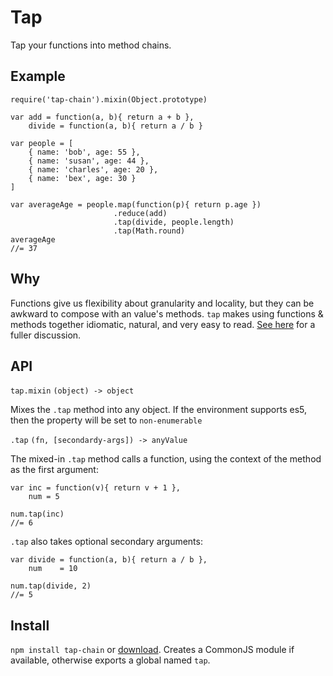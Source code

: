 # Tap 

Tap your functions into method chains.

## Example

    require('tap-chain').mixin(Object.prototype)
    
    var add = function(a, b){ return a + b },
        divide = function(a, b){ return a / b }
    
    var people = [
        { name: 'bob', age: 55 },
        { name: 'susan', age: 44 },
        { name: 'charles', age: 20 },
        { name: 'bex', age: 30 }
    ]
    
    var averageAge = people.map(function(p){ return p.age })
                           .reduce(add)
                           .tap(divide, people.length)
                           .tap(Math.round)
    averageAge
    //= 37

## Why

Functions give us flexibility about granularity and locality, but they can be awkward to compose with an value's methods.  `tap` makes using functions & methods together idiomatic, natural, and very easy to read.  [See here](http://hughfdjackson.com/javascript/2012/11/30/tapping-into-the-method-chain/) for a fuller discussion.

## API

`tap.mixin`
`(object) -> object`

Mixes the `.tap` method into any object.  If the environment supports es5, then the property will be set to `non-enumerable`


`.tap`
`(fn, [secondardy-args]) -> anyValue`

The mixed-in `.tap` method calls a function, using the context of the method as the first argument:

    var inc = function(v){ return v + 1 },
        num = 5
        
    num.tap(inc)
    //= 6
    
`.tap` also takes optional secondary arguments:

    var divide = function(a, b){ return a / b },
        num    = 10
        
    num.tap(divide, 2)
    //= 5

## Install 

`npm install tap-chain` or [download](https://raw.github.com/hughfdjackson/tap/master/tap.js).  Creates a CommonJS module if available, otherwise exports a global named `tap`.
